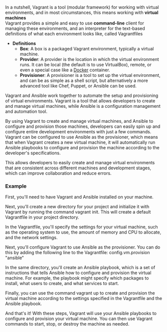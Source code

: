 In a nutshell, Vagrant is a tool (modular framework) for working with virtual environments, and in most circumstances, this means working with **virtual machines**  
Vagrant provides a simple and easy to use **command-line** client for managing these environments, and an interpreter for the text-based definitions of what each environment looks like, called Vagrantfiles

-   **Definitions**
    -   **Box**: A box is a packaged Vagrant environment, typically a virtual machine.
    -   **Provider**: A provider is the location in which the virtual environment runs. It can be local (the default is to use VirtualBox), remote, or even a special case like a [Docker](https://opensource.com/resources/what-docker) container.
    -   **Provisioner**: A provisioner is a tool to set up the virtual environment, and can be as simple as a shell script, but alternatively a more advanced tool like Chef, Puppet, or Ansible can be used.


Vagrant and Ansible work together to automate the setup and provisioning of virtual environments. Vagrant is a tool that allows developers to create and manage virtual machines, while Ansible is a configuration management and automation tool.

By using Vagrant to create and manage virtual machines, and Ansible to configure and provision those machines, developers can easily spin up and configure entire development environments with just a few commands. Vagrant can be configured to use Ansible as the provisioner, which means that when Vagrant creates a new virtual machine, it will automatically run Ansible playbooks to configure and provision the machine according to the developer's specifications.

This allows developers to easily create and manage virtual environments that are consistent across different machines and development stages, which can improve collaboration and reduce errors.

### Example
First, you'll need to have Vagrant and Ansible installed on your machine.

Next, you'll create a new directory for your project and initialize it with Vagrant by running the command vagrant init. This will create a default Vagrantfile in your project directory.

In the Vagrantfile, you'll specify the settings for your virtual machine, such as the operating system to use, the amount of memory and CPU to allocate, and the network settings.

Next, you'll configure Vagrant to use Ansible as the provisioner. You can do this by adding the following line to the Vagrantfile: config.vm.provision "ansible"

In the same directory, you'll create an Ansible playbook, which is a set of instructions that tells Ansible how to configure and provision the virtual machine. For example, the playbook might specify which packages to install, what users to create, and what services to start.

Finally, you can use the command vagrant up to create and provision the virtual machine according to the settings specified in the Vagrantfile and the Ansible playbook.

And that's it! With these steps, Vagrant will use your Ansible playbooks to configure and provision your virtual machine. You can then use Vagrant commands to start, stop, or destroy the machine as needed.